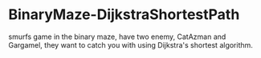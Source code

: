 # BinaryMaze-DijkstraShortestPath
smurfs game in the binary maze, have two enemy, CatAzman and Gargamel, they want to catch you with using Dijkstra's shortest algorithm. 
